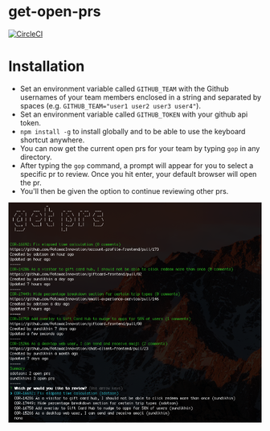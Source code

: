 # get-open-prs
[![CircleCI](https://circleci.com/gh/sdotson/get-open-prs.svg?style=svg&circle-token=dcee4082855c265ccf63c1c581bc3229b2a174ff)](https://circleci.com/gh/sdotson/get-open-prs)
# Installation
- Set an environment variable called `GITHUB_TEAM` with the Github usernames of your team members enclosed in a string and separated by spaces (e.g. `GITHUB_TEAM="user1 user2 user3 user4"`).
- Set an environment variable called `GITHUB_TOKEN` with your github api token.
- `npm install -g` to install globally and to be able to use the keyboard shortcut anywhere.
- You can now get the current open prs for your team by typing `gop` in any directory.
- After typing the `gop` command, a prompt will appear for you to select a specific pr to review. Once you hit enter, your default browser will open the pr.
- You'll then be given the option to continue reviewing other prs.

![screenshot](https://raw.githubusercontent.com/sdotson/get-open-prs/master/screenshot.png)
